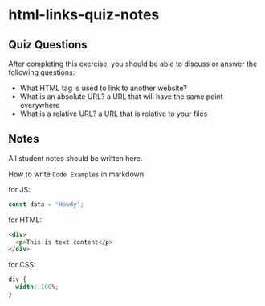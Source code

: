 # html-links-quiz-notes

## Quiz Questions

After completing this exercise, you should be able to discuss or answer the following questions:

- What HTML tag is used to link to another website?
  <a>
- What is an absolute URL?
  a URL that will have the same point everywhere
- What is a relative URL?
  a URL that is relative to your files

## Notes

All student notes should be written here.

How to write `Code Examples` in markdown

for JS:

```javascript
const data = 'Howdy';
```

for HTML:

```html
<div>
  <p>This is text content</p>
</div>
```

for CSS:

```css
div {
  width: 100%;
}
```
